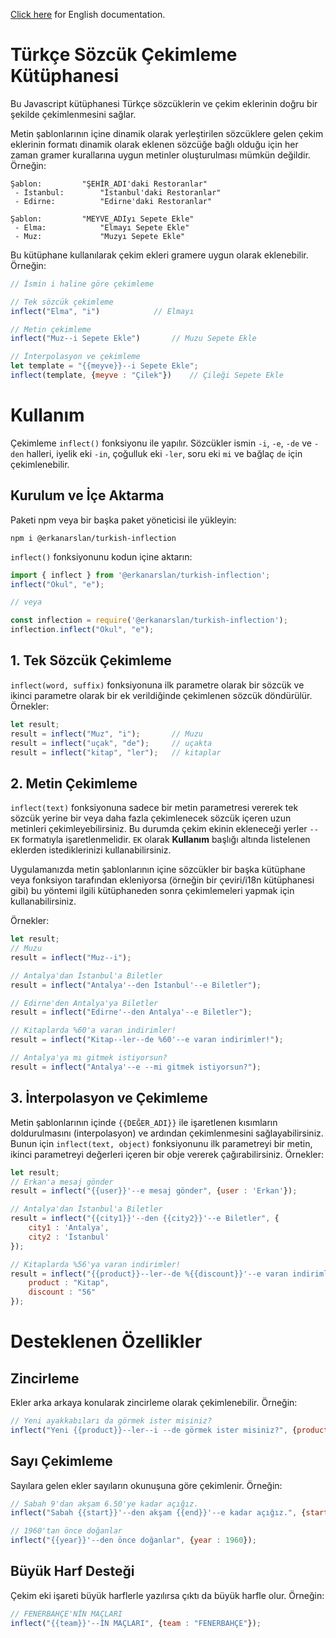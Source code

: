 [Click here](readme-en.md) for English documentation.

# Türkçe Sözcük Çekimleme Kütüphanesi
Bu Javascript kütüphanesi Türkçe sözcüklerin ve çekim eklerinin doğru bir şekilde çekimlenmesini sağlar.

Metin şablonlarının içine dinamik olarak yerleştirilen sözcüklere gelen çekim eklerinin formatı dinamik olarak eklenen sözcüğe bağlı olduğu için her zaman gramer kurallarına uygun metinler oluşturulması mümkün değildir. Örneğin:

````
Şablon:			"ŞEHİR_ADI'daki Restoranlar"
 - İstanbul:		"İstanbul'daki Restoranlar"
 - Edirne:			"Edirne'daki Restoranlar"

Şablon:			"MEYVE_ADIyı Sepete Ekle"
 - Elma:			"Elmayı Sepete Ekle"
 - Muz:				"Muzyı Sepete Ekle"
````

Bu kütüphane kullanılarak çekim ekleri gramere uygun olarak eklenebilir. Örneğin:

````js
// İsmin i haline göre çekimleme

// Tek sözcük çekimleme
inflect("Elma", "i")			// Elmayı

// Metin çekimleme
inflect("Muz--i Sepete Ekle")		// Muzu Sepete Ekle

// İnterpolasyon ve çekimleme
let template = "{{meyve}}--i Sepete Ekle";
inflect(template, {meyve : "Çilek"})	// Çileği Sepete Ekle
````

# Kullanım
Çekimleme `inflect()` fonksiyonu ile yapılır. Sözcükler ismin `-i`, `-e`, `-de` ve `-den` halleri, iyelik eki `-in`, çoğulluk eki `-ler`, soru eki `mi` ve bağlaç `de` için çekimlenebilir.

## Kurulum ve İçe Aktarma
Paketi npm veya bir başka paket yöneticisi ile yükleyin:

    npm i @erkanarslan/turkish-inflection

`inflect()` fonksiyonunu kodun içine aktarın:

````js
import { inflect } from '@erkanarslan/turkish-inflection';
inflect("Okul", "e");

// veya

const inflection = require('@erkanarslan/turkish-inflection');
inflection.inflect("Okul", "e");
````

## 1. Tek Sözcük Çekimleme
`inflect(word, suffix)` fonksiyonuna ilk parametre olarak bir sözcük ve ikinci parametre olarak bir ek verildiğinde çekimlenen sözcük döndürülür. Örnekler:

````js
let result;
result = inflect("Muz", "i");		// Muzu
result = inflect("uçak", "de");		// uçakta
result = inflect("kitap", "ler");	// kitaplar

````

## 2. Metin Çekimleme
`inflect(text)` fonksiyonuna sadece bir metin parametresi vererek tek sözcük yerine bir veya daha fazla çekimlenecek sözcük içeren uzun metinleri çekimleyebilirsiniz. Bu durumda çekim ekinin ekleneceği yerler `--EK` formatıyla işaretlenmelidir. `EK` olarak **Kullanım** başlığı altında listelenen eklerden istediklerinizi kullanabilirsiniz.

Uygulamanızda metin şablonlarının içine sözcükler bir başka kütüphane veya fonksiyon tarafından ekleniyorsa (örneğin bir çeviri/i18n kütüphanesi gibi) bu yöntemi ilgili kütüphaneden sonra çekimlemeleri yapmak için kullanabilirsiniz.

Örnekler:


````js
let result;
// Muzu
result = inflect("Muz--i");

// Antalya'dan İstanbul'a Biletler
result = inflect("Antalya'--den İstanbul'--e Biletler");

// Edirne'den Antalya'ya Biletler
result = inflect("Edirne'--den Antalya'--e Biletler");

// Kitaplarda %60'a varan indirimler!
result = inflect("Kitap--ler--de %60'--e varan indirimler!");

// Antalya'ya mı gitmek istiyorsun?
result = inflect("Antalya'--e --mi gitmek istiyorsun?");

````

## 3. İnterpolasyon ve Çekimleme
Metin şablonlarının içinde `{{DEĞER_ADI}}` ile işaretlenen kısımların doldurulmasını (interpolasyon) ve ardından çekimlenmesini sağlayabilirsiniz. Bunun için `inflect(text, object)` fonksiyonunu ilk parametreyi bir metin, ikinci parametreyi değerleri içeren bir obje vererek çağırabilirsiniz. Örnekler:


````js
let result;
// Erkan'a mesaj gönder
result = inflect("{{user}}'--e mesaj gönder", {user : 'Erkan'});

// Antalya'dan İstanbul'a Biletler
result = inflect("{{city1}}'--den {{city2}}'--e Biletler", {
	city1 : 'Antalya',
	city2 : 'İstanbul'
});

// Kitaplarda %56'ya varan indirimler!
result = inflect("{{product}}--ler--de %{{discount}}'--e varan indirimler!", {
	product : "Kitap",
	discount : "56"
});

````

# Desteklenen Özellikler
## Zincirleme
Ekler arka arkaya konularak zincirleme olarak çekimlenebilir. Örneğin:

````js
// Yeni ayakkabıları da görmek ister misiniz?
inflect("Yeni {{product}}--ler--i --de görmek ister misiniz?", {product : "ayakkabı"});
````

## Sayı Çekimleme
Sayılara gelen ekler sayıların okunuşuna göre çekimlenir. Örneğin:

````js
// Sabah 9'dan akşam 6.50'ye kadar açığız.
inflect("Sabah {{start}}'--den akşam {{end}}'--e kadar açığız.", {start : "9", end : "6.50"});

// 1960'tan önce doğanlar
inflect("{{year}}'--den önce doğanlar", {year : 1960});
````

## Büyük Harf Desteği
Çekim eki işareti büyük harflerle yazılırsa çıktı da büyük harfle olur. Örneğin:

````js
// FENERBAHÇE'NİN MAÇLARI
inflect("{{team}}'--İN MAÇLARI", {team : "FENERBAHÇE"});
````
